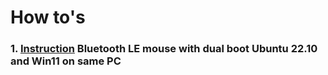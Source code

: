 # How to's
### 1. [Instruction](https://github.com/allseenn/ubuntu/edit/main/BLE.md) Bluetooth LE mouse with dual boot Ubuntu 22.10 and Win11 on same PC
